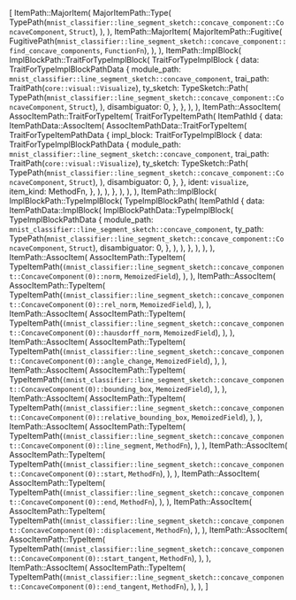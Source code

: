 [
    ItemPath::MajorItem(
        MajorItemPath::Type(
            TypePath(`mnist_classifier::line_segment_sketch::concave_component::ConcaveComponent`, `Struct`),
        ),
    ),
    ItemPath::MajorItem(
        MajorItemPath::Fugitive(
            FugitivePath(`mnist_classifier::line_segment_sketch::concave_component::find_concave_components`, `FunctionFn`),
        ),
    ),
    ItemPath::ImplBlock(
        ImplBlockPath::TraitForTypeImplBlock(
            TraitForTypeImplBlock {
                data: TraitForTypeImplBlockPathData {
                    module_path: `mnist_classifier::line_segment_sketch::concave_component`,
                    trai_path: TraitPath(`core::visual::Visualize`),
                    ty_sketch: TypeSketch::Path(
                        TypePath(`mnist_classifier::line_segment_sketch::concave_component::ConcaveComponent`, `Struct`),
                    ),
                    disambiguator: 0,
                },
            },
        ),
    ),
    ItemPath::AssocItem(
        AssocItemPath::TraitForTypeItem(
            TraitForTypeItemPath(
                ItemPathId {
                    data: ItemPathData::AssocItem(
                        AssocItemPathData::TraitForTypeItem(
                            TraitForTypeItemPathData {
                                impl_block: TraitForTypeImplBlock {
                                    data: TraitForTypeImplBlockPathData {
                                        module_path: `mnist_classifier::line_segment_sketch::concave_component`,
                                        trai_path: TraitPath(`core::visual::Visualize`),
                                        ty_sketch: TypeSketch::Path(
                                            TypePath(`mnist_classifier::line_segment_sketch::concave_component::ConcaveComponent`, `Struct`),
                                        ),
                                        disambiguator: 0,
                                    },
                                },
                                ident: `visualize`,
                                item_kind: MethodFn,
                            },
                        ),
                    ),
                },
            ),
        ),
    ),
    ItemPath::ImplBlock(
        ImplBlockPath::TypeImplBlock(
            TypeImplBlockPath(
                ItemPathId {
                    data: ItemPathData::ImplBlock(
                        ImplBlockPathData::TypeImplBlock(
                            TypeImplBlockPathData {
                                module_path: `mnist_classifier::line_segment_sketch::concave_component`,
                                ty_path: TypePath(`mnist_classifier::line_segment_sketch::concave_component::ConcaveComponent`, `Struct`),
                                disambiguator: 0,
                            },
                        ),
                    ),
                },
            ),
        ),
    ),
    ItemPath::AssocItem(
        AssocItemPath::TypeItem(
            TypeItemPath(`(mnist_classifier::line_segment_sketch::concave_component::ConcaveComponent(0)::norm`, `MemoizedField`),
        ),
    ),
    ItemPath::AssocItem(
        AssocItemPath::TypeItem(
            TypeItemPath(`(mnist_classifier::line_segment_sketch::concave_component::ConcaveComponent(0)::rel_norm`, `MemoizedField`),
        ),
    ),
    ItemPath::AssocItem(
        AssocItemPath::TypeItem(
            TypeItemPath(`(mnist_classifier::line_segment_sketch::concave_component::ConcaveComponent(0)::hausdorff_norm`, `MemoizedField`),
        ),
    ),
    ItemPath::AssocItem(
        AssocItemPath::TypeItem(
            TypeItemPath(`(mnist_classifier::line_segment_sketch::concave_component::ConcaveComponent(0)::angle_change`, `MemoizedField`),
        ),
    ),
    ItemPath::AssocItem(
        AssocItemPath::TypeItem(
            TypeItemPath(`(mnist_classifier::line_segment_sketch::concave_component::ConcaveComponent(0)::bounding_box`, `MemoizedField`),
        ),
    ),
    ItemPath::AssocItem(
        AssocItemPath::TypeItem(
            TypeItemPath(`(mnist_classifier::line_segment_sketch::concave_component::ConcaveComponent(0)::relative_bounding_box`, `MemoizedField`),
        ),
    ),
    ItemPath::AssocItem(
        AssocItemPath::TypeItem(
            TypeItemPath(`(mnist_classifier::line_segment_sketch::concave_component::ConcaveComponent(0)::line_segment`, `MethodFn`),
        ),
    ),
    ItemPath::AssocItem(
        AssocItemPath::TypeItem(
            TypeItemPath(`(mnist_classifier::line_segment_sketch::concave_component::ConcaveComponent(0)::start`, `MethodFn`),
        ),
    ),
    ItemPath::AssocItem(
        AssocItemPath::TypeItem(
            TypeItemPath(`(mnist_classifier::line_segment_sketch::concave_component::ConcaveComponent(0)::end`, `MethodFn`),
        ),
    ),
    ItemPath::AssocItem(
        AssocItemPath::TypeItem(
            TypeItemPath(`(mnist_classifier::line_segment_sketch::concave_component::ConcaveComponent(0)::displacement`, `MethodFn`),
        ),
    ),
    ItemPath::AssocItem(
        AssocItemPath::TypeItem(
            TypeItemPath(`(mnist_classifier::line_segment_sketch::concave_component::ConcaveComponent(0)::start_tangent`, `MethodFn`),
        ),
    ),
    ItemPath::AssocItem(
        AssocItemPath::TypeItem(
            TypeItemPath(`(mnist_classifier::line_segment_sketch::concave_component::ConcaveComponent(0)::end_tangent`, `MethodFn`),
        ),
    ),
]